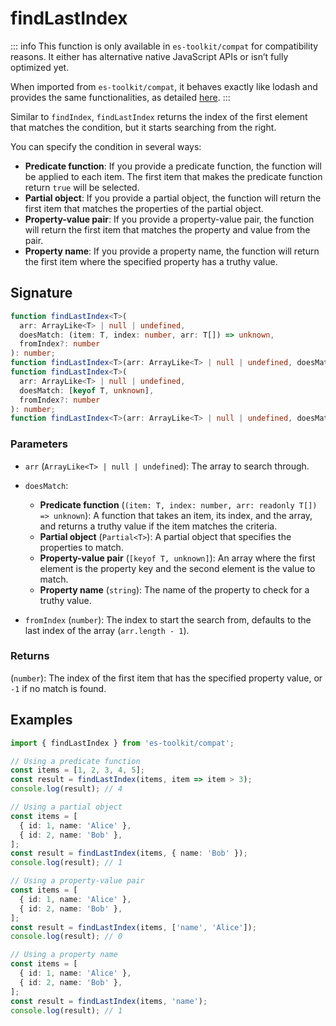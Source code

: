 # findLastIndex

::: info
This function is only available in `es-toolkit/compat` for compatibility reasons. It either has alternative native JavaScript APIs or isn’t fully optimized yet.

When imported from `es-toolkit/compat`, it behaves exactly like lodash and provides the same functionalities, as detailed [here](../../../compatibility.md).
:::

Similar to `findIndex`, `findLastIndex` returns the index of the first element that matches the condition, but it starts searching from the right.

You can specify the condition in several ways:

- **Predicate function**: If you provide a predicate function, the function will be applied to each item. The first item that makes the predicate function return `true` will be selected.
- **Partial object**: If you provide a partial object, the function will return the first item that matches the properties of the partial object.
- **Property-value pair**: If you provide a property-value pair, the function will return the first item that matches the property and value from the pair.
- **Property name**: If you provide a property name, the function will return the first item where the specified property has a truthy value.

## Signature

```typescript
function findLastIndex<T>(
  arr: ArrayLike<T> | null | undefined,
  doesMatch: (item: T, index: number, arr: T[]) => unknown,
  fromIndex?: number
): number;
function findLastIndex<T>(arr: ArrayLike<T> | null | undefined, doesMatch: Partial<T>, fromIndex?: number): number;
function findLastIndex<T>(
  arr: ArrayLike<T> | null | undefined,
  doesMatch: [keyof T, unknown],
  fromIndex?: number
): number;
function findLastIndex<T>(arr: ArrayLike<T> | null | undefined, doesMatch: string, fromIndex?: number): number;
```

### Parameters

- `arr` (`ArrayLike<T> | null | undefined`): The array to search through.

- `doesMatch`:

  - **Predicate function** (`(item: T, index: number, arr: readonly T[]) => unknown`): A function that takes an item, its index, and the array, and returns a truthy value if the item matches the criteria.
  - **Partial object** (`Partial<T>`): A partial object that specifies the properties to match.
  - **Property-value pair** (`[keyof T, unknown]`): An array where the first element is the property key and the second element is the value to match.
  - **Property name** (`string`): The name of the property to check for a truthy value.

- `fromIndex` (`number`): The index to start the search from, defaults to the last index of the array (`arr.length - 1`).

### Returns

(`number`): The index of the first item that has the specified property value, or `-1` if no match is found.

## Examples

```typescript
import { findLastIndex } from 'es-toolkit/compat';

// Using a predicate function
const items = [1, 2, 3, 4, 5];
const result = findLastIndex(items, item => item > 3);
console.log(result); // 4

// Using a partial object
const items = [
  { id: 1, name: 'Alice' },
  { id: 2, name: 'Bob' },
];
const result = findLastIndex(items, { name: 'Bob' });
console.log(result); // 1

// Using a property-value pair
const items = [
  { id: 1, name: 'Alice' },
  { id: 2, name: 'Bob' },
];
const result = findLastIndex(items, ['name', 'Alice']);
console.log(result); // 0

// Using a property name
const items = [
  { id: 1, name: 'Alice' },
  { id: 2, name: 'Bob' },
];
const result = findLastIndex(items, 'name');
console.log(result); // 1
```
